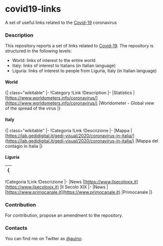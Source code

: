 # covid19-links
A set of useful links related to the [Covid-19](https://en.wikipedia.org/wiki/Coronavirus_disease_2019) coronavirus

### Description ###

This repository reports a set of links related to [Covid-19](https://en.wikipedia.org/wiki/Coronavirus_disease_2019).
The repository is structured in the following levels:
* World: links of interest to the entire world
* Italy: links of interest to Italians (in Italian language)
* Liguria: links of interest to people from Liguria, Italy (in Italian language)

#### World ####

{| class="wikitable"
|-
!Category
!Link
!Description
|-
|Statistics
|[https://www.worldometers.info/coronavirus/](https://www.worldometers.info/coronavirus/)
|Worldometer - Global view of the spread of the virus
|}

#### Italy ####

{| class="wikitable"
|-
!Categoria
!Link
!Descrizione
|-
|Mappa
|[https://lab.gedidigital.it/gedi-visual/2020/coronavirus-in-italia/](https://lab.gedidigital.it/gedi-visual/2020/coronavirus-in-italia/)
|Mappa del contagio in Italia
|}

#### Liguria ####

{|
|-
!Categoria
!Link
!Descrizione
|-
|News
|[https://www.ilsecoloxix.it](https://www.ilsecoloxix.it)
|Il Secolo XIX
|-
|News
|[https://www.primocanale.it](https://www.primocanale.it)
|Primocanale
|}

### Contribution ###

For contribution, propose an amendment to the repository.

### Contacts ###

You can find me on Twitter as [@auino](https://twitter.com/auino).

